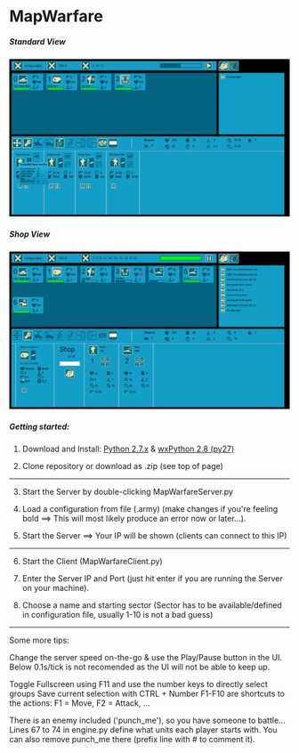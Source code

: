 MapWarfare
==========

##### Standard View

![Standard View](/screenshots/1.png "Standard View")




##### Shop View

![Shop View](/screenshots/2.png "Shop View")




##### Getting started:

1. Download and Install: [Python 2.7.x](http://python.org/download/) & [wxPython 2.8 (py27)](http://wxpython.org/download.php)

2. Clone repository or download as .zip (see top of page)

-------------------

3. Start the Server by double-clicking MapWarfareServer.py

4. Load a configuration from file (.army)
	(make changes if you're feeling bold ==> This will most likely produce an error now or later...).

5. Start the Server ==> Your IP will be shown (clients can connect to this IP)

--------------------

6. Start the Client (MapWarfareClient.py)

7. Enter the Server IP and Port (just hit enter if you are running the Server on your machine).

8. Choose a name and starting sector 
	(Sector has to be available/defined in configuration file, usually 1-10 is not a bad guess)

--------------------

Some more tips:

Change the server speed on-the-go & use the Play/Pause button in the UI.
Below 0.1s/tick is not recomended as the UI will not be able to keep up.

Toggle Fullscreen using F11 and use the number keys to directly select groups
Save current selection with CTRL + Number
F1-F10 are shortcuts to the actions: F1 = Move, F2 = Attack, ...

There is an enemy included ('punch_me'), so you have someone to battle...
Lines 67 to 74 in engine.py define what units each player starts with.
You can also remove punch_me there (prefix line with # to comment it).
